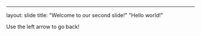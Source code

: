 ---
layout: slide
title: "Welcome to our second slide!"
"Hello world!"

Use the left arrow to go back!
